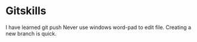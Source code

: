 # Gitskills
 I have learned git push
 Never use windows word-pad to edit file.
 Creating a new branch is quick.
